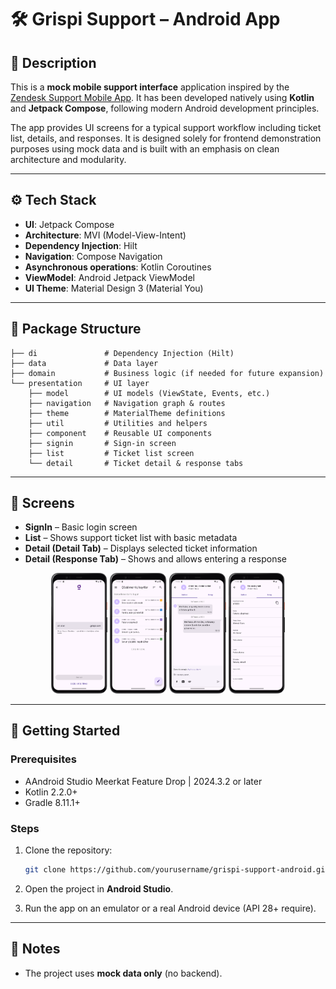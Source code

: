 # 🛠️ Grispi Support – Android App

## 📄 Description

This is a **mock mobile support interface** application inspired by the [Zendesk Support Mobile App](https://support.zendesk.com/hc/en-us/articles/4408846407066-About-the-Zendesk-Support-mobile-app).
It has been developed natively using **Kotlin** and **Jetpack Compose**, following modern Android development principles.

The app provides UI screens for a typical support workflow including ticket list, details, and responses. It is designed solely for frontend demonstration purposes using mock data and is built with an emphasis on clean architecture and modularity.

---

## ⚙️ Tech Stack

* **UI**: Jetpack Compose
* **Architecture**: MVI (Model-View-Intent)
* **Dependency Injection**: Hilt
* **Navigation**: Compose Navigation
* **Asynchronous operations**: Kotlin Coroutines
* **ViewModel**: Android Jetpack ViewModel
* **UI Theme**: Material Design 3 (Material You)

---

## 📁 Package Structure

```text
├── di               # Dependency Injection (Hilt)
├── data             # Data layer
├── domain           # Business logic (if needed for future expansion)
└── presentation     # UI layer
    ├── model        # UI models (ViewState, Events, etc.)
    ├── navigation   # Navigation graph & routes
    ├── theme        # MaterialTheme definitions
    ├── util         # Utilities and helpers
    ├── component    # Reusable UI components
    ├── signin       # Sign-in screen
    ├── list         # Ticket list screen
    └── detail       # Ticket detail & response tabs
```

---

## 📱 Screens

* **SignIn** – Basic login screen
* **List** – Shows support ticket list with basic metadata
* **Detail (Detail Tab)** – Displays selected ticket information
* **Detail (Response Tab)** – Shows and allows entering a response

<p align="center">
  <img width="18%" height="auto" src="screenshot/signin.png" />
  <img width="18%" height="auto" src="screenshot/list.png" />
  <img width="18%" height="auto" src="screenshot/detail_conversation.png" />
  <img width="18%" height="auto" src="screenshot/detail.png" />
</p>

---

## 🚀 Getting Started

### Prerequisites

* AAndroid Studio Meerkat Feature Drop | 2024.3.2 or later
* Kotlin 2.2.0+
* Gradle 8.11.1+

### Steps

1. Clone the repository:

   ```bash
   git clone https://github.com/yourusername/grispi-support-android.git
   ```
2. Open the project in **Android Studio**.
3. Run the app on an emulator or a real Android device (API 28+ require).

---

## 📌 Notes

* The project uses **mock data only** (no backend).
